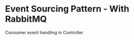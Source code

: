 Event Sourcing Pattern - With RabbitMQ
======================================

Consumer event handling in Controller